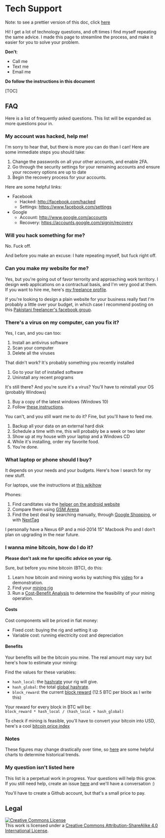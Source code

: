 # Tech Support

Note: to see a prettier version of this doc, click [here](https://stackedit.io/viewer#!url=https://raw.githubusercontent.com/amingilani/tech-support/master/README.md)

Hi! I get a lot of technology questions, and oft times I find
myself repeating the same advice. I made this page to streamline
the process, and make it easier for you to solve your problem.

**Don't**:
* Call me
* Text me
* Email me

**Do follow the instructions in this document**

[TOC]


## FAQ

Here is a list of frequently asked questions. This list will be expanded as more questions pour in.

### My account was hacked, help me!

I'm sorry to hear that, but there is more *you* can do than I can!
Here are some immediate steps you should take:

1. Change the passwords on all your other accounts, and enable 2FA.
2. Go through the security settings for your remaining accounts and ensure your recovery options are up to date
3. Begin the recovery process for your accounts.

Here are some helpful links:

* Facebook
  - Hacked: http://facebook.com/hacked
  - Settings: https://www.facebook.com/settings
* Google
  - Account: http://www.google.com/accounts
  - Recovery: https://accounts.google.com/signin/recovery

### Will you hack something for me?

No. Fuck off.

And before you make an excuse: I hate repeating myself, but fuck right off.

### Can you make my website for me?

Yes, but you're going out of favor terrority and approaching work territory. I
design web applications on a contractual basis, and I'm very good at them. If
you want to hire me, here's [my freelance profile](https://www.toptal.com/resume/amin-shah-gilani#contract-just-respected-software-architects).

If you're looking to design a plain website for your business really fast I'm probably
a little over your budget, in which case I recommend posting on this [Pakistani freelancer's facebook group](https://www.facebook.com/groups/freelancers.pakistan/).

### There's a virus on my computer, can you fix it?

Yes, I can, and you can too:

1. Install an antivirus software
2. Scan your computer
3. Delete all the viruses

That didn't work? It's probably something you recently installed

1. Go to your list of installed software
2. Uninstall any recent programs

It's still there? And you're sure it's a virus? You'll have to reinstall your OS (probably Windows)

1. Buy a copy of the latest windows (Windows 10)
2. Follow [these instructions](https://www.howtogeek.com/197559/how-to-install-windows-10-on-your-pc/).

You can't, and you still want me to do it? Fine, but you'll have to feed me.

1. Backup all your data on an external hard disk
2. Schedule a time with me, this will probably be a week or two later
3. Show up at my house with your laptop and a Windows CD
4. While it's installing, order my favorite food.
5. You're done.

### What laptop or phone should I buy?

It depends on your needs and your budgets. Here's how I search for my new stuff.

For laptops, use the instructions at [this wikihow](http://www.wikihow.com/Choose-a-Laptop)

Phones:

1. Find canditates via the [helper on the android website](https://www.android.com/phones/whichphone)
2. Compare them using [GSM Arena](http://www.gsmarena.com/)
3. Find the best deal by searching manually, through [Google Shopping](https://www.google.com/shopping?hl=en), or with [NextTag](https://www.nextag.com/)

I personally have a Nexus 6P and a mid-2014 15" Macbook Pro and I don't plan on upgrading in the near future.

### I wanna mine bitcoin, how do I do it?

**Please don't ask me for specific advice on your rig.**

Sure, but before you mine bitcoin (BTC), do this:

1. Learn how bitcoin and mining works by watching this [video](https://www.youtube.com/watch?v=_160oMzblY8) for a demonstration.
2. Find your [mining rig](https://en.bitcoin.it/wiki/Mining_rig)
3. Run a [Cost-Benefit Analysis](https://en.wikipedia.org/wiki/Cost%E2%80%93benefit_analysis) to determine the feasibility of your mining operation.


#### Costs

Cost components will be priced in fiat money:

* Fixed cost: buying the rig and setting it up
* Variable cost: running electricity cost and depreciation


#### Benefits

Your benefits will be the bitcoin you mine. The real amount may vary but here's how to estimate your mining:

Find the values for these variables:

* `hash_local`: the [hashrate](https://en.bitcoin.it/wiki/Mining_hardware_comparison) your rig will give.
* `hash_global`: the total [global hashrate](https://blockchain.info/charts/hash-rate).
* `block_reward`: the current [block reward](https://www.bitcoinmining.com/what-is-the-bitcoin-block-reward/)  (12.5 BTC per block as I write this)

Your reward for every block in BTC will be:  
 `block_reward * hash_local / (hash_local + hash_global)`

To check if mining is feasible, you'll have to convert your bitcoin into USD, here's a cool [bitcoin price index](http://www.coindesk.com/price/)

### Notes

These figures may change drastically over time, so [here](https://blockchain.info/charts) are some helpful charts to determine historical trends.


### My question isn't listed here

This list is a perpetual work in progress. Your questions will help this grow. If you still need
help, create an issue [here](https://github.com/amingilani/tech-support/issues/new) and we'll have a conversation :)

You'll have to create a Github account, but that's a small price to pay.

## Legal

<a rel="license" href="http://creativecommons.org/licenses/by-sa/4.0/"><img alt="Creative Commons License" style="border-width:0" src="https://i.creativecommons.org/l/by-sa/4.0/88x31.png" /></a><br />This work is licensed under a <a rel="license" href="http://creativecommons.org/licenses/by-sa/4.0/">Creative Commons Attribution-ShareAlike 4.0 International License</a>.
